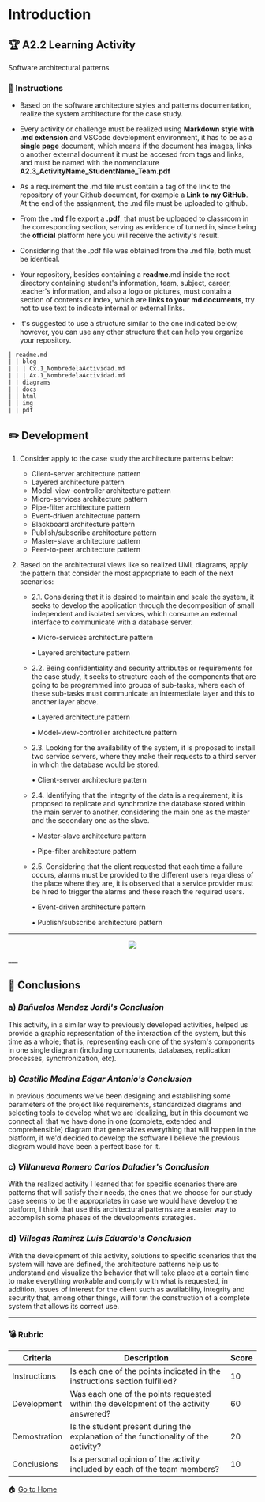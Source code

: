 # Introduction

## :trophy: A2.2 Learning Activity
Software architectural patterns

### :blue_book: Instructions

* Based on the software architecture styles and patterns documentation, realize the system architecture for the case study.

* Every activity or challenge must be realized using **Markdown style with .md extension** and VSCode development environment, it has to be as a **single page** document, which means if the document has images, links o another external document it must be accesed from tags and links, and must be named with the nomenclature **A2.3_ActivityName_StudentName_Team.pdf**

* As a requirement the .md file must contain a tag of the link to the repository of your Github document, for example a **Link to my GitHub**. At the end of the assignment, the .md file must be uploaded to github.

* From the **.md** file export a **.pdf**, that must be uploaded to classroom in the corresponding section, serving as evidence of turned in, since being the **official** platform here you will receive the activity's result.

* Considering that the .pdf file was obtained from the .md file, both must be identical.

* Your repository, besides containing a **readme**.md inside the root directory containing student's information, team, subject, career, teacher's information, and also a logo or pictures, must contain a section of contents or index, which are **links to your md documents**, try not to use text to indicate internal or external links.

* It's suggested to use a structure similar to the one indicated below, however, you can use any other structure that can help you organize your repository.

~~~
| readme.md
| | blog
| | | Cx.1_NombredelaActividad.md
| | | Ax.1_NombredelaActividad.md
| | diagrams
| | docs
| | html
| | img
| | pdf
~~~

## :pencil2: Development

1. Consider apply to the case study the architecture patterns below:
    - Client-server architecture pattern
    - Layered architecture pattern
    - Model-view-controller architecture pattern
    - Micro-services architecture pattern
    - Pipe-filter architecture pattern
    - Event-driven architecture pattern
    - Blackboard architecture pattern
    - Publish/subscribe architecture pattern
    - Master-slave architecture pattern
    - Peer-to-peer architecture pattern

2. Based on the architectural views like so realized UML diagrams, apply the pattern that consider the most appropriate to each of the next scenarios:

    - 2.1. Considering that it is desired to maintain and scale the system, it seeks to develop the application through the decomposition of small independent and isolated services, which consume an external interface to communicate with a database server.

        • Micro-services architecture pattern
        
        • Layered architecture pattern

    - 2.2. Being confidentiality and security attributes or requirements for the case study, it seeks to structure each of the components that are going to be programmed into groups of sub-tasks, where each of these sub-tasks must communicate an intermediate layer and this to another layer above.
        
        • Layered architecture pattern
        
        • Model-view-controller architecture pattern

    - 2.3. Looking for the availability of the system, it is proposed to install two service servers, where they make their requests to a third server in which the database would be stored.
        
        • Client-server architecture pattern

    - 2.4. Identifying that the integrity of the data is a requirement, it is proposed to replicate and synchronize the database stored within the main server to another, considering the main one as the master and the secondary one as the slave.
        
        • Master-slave architecture pattern
        
        • Pipe-filter architecture pattern

    - 2.5. Considering that the client requested that each time a failure occurs, alarms must be provided to the different users regardless of the place where they are, it is observed that a service provider must be hired to trigger the alarms and these reach the required users.
        
        • Event-driven architecture pattern
        
        • Publish/subscribe architecture pattern

___

<p align="center">
    <img src="https://raw.githubusercontent.com/edgarcastillo17/avscastillo/main/diagrams/A2.3.ArchitecturalPatterns_Diagram.png">
</p>
___

## :paperclip: Conclusions

### a) *Bañuelos Mendez Jordi's Conclusion*

This activity, in a similar way to previously developed activities, helped us provide a graphic representation of the interaction of the system, but this time as a whole; that is, representing each one of the system's components in one single diagram (including components, databases, replication processes, synchronization, etc).

### b) *Castillo Medina Edgar Antonio's Conclusion*

In previous documents we've been designing and establishing some parameters of the project like requirements, standardized diagrams and selecting tools to develop what we are idealizing, but in this document we connect all that we have done in one (complete, extended and comprehensible) diagram that generalizes everything that will happen in the platform, if we'd decided to develop the software I believe the previous diagram would have been a perfect base for it.

### c) *Villanueva Romero Carlos Daladier's Conclusion*

With the realized activity I learned that for specific scenarios there are patterns that will satisfy their needs, the ones that we choose for our study case seems to be the appropriates in case we would have develop the platform, I think that use this architectural patterns are a easier way to accomplish some phases of the developments strategies.

### d) *Villegas Ramirez Luis Eduardo's Conclusion*

With the development of this activity, solutions to specific scenarios that the system will have are defined, the architecture patterns help us to understand and visualize the behavior that will take place at a certain time to make everything workable and comply with what is requested, in addition, issues of interest for the client such as availability, integrity and security that, among other things, will form the construction of a complete system that allows its correct use.
___

### :bomb: Rubric

| Criteria | Description | Score |
| ------------- | -------------------------------------------------------------------------------------------- | ------- |
| Instructions | Is each one of the points indicated in the instructions section fulfilled? | 10 |
| Development | Was each one of the points requested within the development of the activity answered? | 60 |
| Demostration | Is the student present during the explanation of the functionality of the activity? | 20 |
| Conclusions | Is a personal opinion of the activity included by each of the team members? | 10 |

:house: [Go to Home](https://github.com/CarlosVillanueva1721/Analisis-avanzado-de-software "Github")
